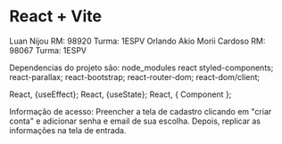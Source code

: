 # React + Vite

Luan Nijou RM: 98920 Turma: 1ESPV
Orlando Akio Morii Cardoso RM: 98067 Turma: 1ESPV

Dependencias do projeto são:
node_modules
react
styled-components;
react-parallax;
react-bootstrap;
react-router-dom;
react-dom/client;

React, {useEffect};
React, {useState};
React, { Component };

Informação de acesso:
Preencher a tela de cadastro clicando em "criar conta" e adicionar senha e email de sua escolha. Depois, replicar as informações na tela de entrada.